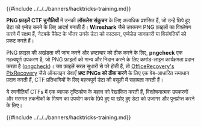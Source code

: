 {{#include ../../../banners/hacktricks-training.md}}

**PNG फ़ाइलें** **CTF चुनौतियों** में उनकी **लॉसलेस संकुचन** के लिए अत्यधिक प्रशंसित हैं, जो उन्हें छिपे हुए डेटा को एम्बेड करने के लिए आदर्श बनाती हैं। **Wireshark** जैसे उपकरण PNG फ़ाइलों का विश्लेषण करने में सक्षम हैं, नेटवर्क पैकेट के भीतर उनके डेटा को काटकर, एम्बेडेड जानकारी या विसंगतियों को प्रकट करते हैं।

PNG फ़ाइल की अखंडता की जांच करने और भ्रष्टाचार को ठीक करने के लिए, **pngcheck** एक महत्वपूर्ण उपकरण है, जो PNG फ़ाइलों को मान्य और निदान करने के लिए कमांड-लाइन कार्यक्षमता प्रदान करता है ([pngcheck](http://libpng.org/pub/png/apps/pngcheck.html))। जब फ़ाइलें सरल सुधारों से परे होती हैं, तो [OfficeRecovery's PixRecovery](https://online.officerecovery.com/pixrecovery/) जैसे ऑनलाइन सेवाएँ **भ्रष्ट PNGs को ठीक करने** के लिए एक वेब-आधारित समाधान प्रदान करती हैं, CTF प्रतिभागियों के लिए महत्वपूर्ण डेटा की वसूली में सहायता करती हैं।

ये रणनीतियाँ CTFs में एक व्यापक दृष्टिकोण के महत्व को रेखांकित करती हैं, विश्लेषणात्मक उपकरणों और मरम्मत तकनीकों के मिश्रण का उपयोग करके छिपे हुए या खोए हुए डेटा को उजागर और पुनर्प्राप्त करने के लिए।

{{#include ../../../banners/hacktricks-training.md}}

